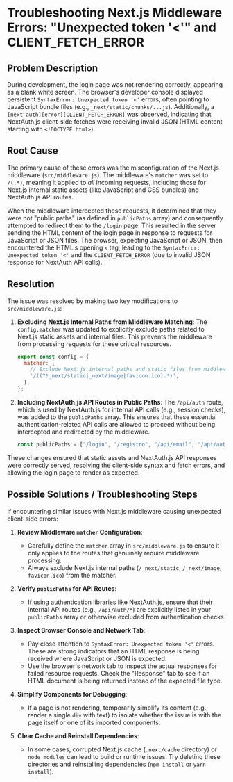 # Troubleshooting Next.js Middleware Errors: "Unexpected token '<'" and CLIENT_FETCH_ERROR

## Problem Description

During development, the login page was not rendering correctly, appearing as a blank white screen. The browser's developer console displayed persistent `SyntaxError: Unexpected token '<'` errors, often pointing to JavaScript bundle files (e.g., `_next/static/chunks/...js`). Additionally, a `[next-auth][error][CLIENT_FETCH_ERROR]` was observed, indicating that NextAuth.js client-side fetches were receiving invalid JSON (HTML content starting with `<!DOCTYPE html>`).

## Root Cause

The primary cause of these errors was the misconfiguration of the Next.js middleware (`src/middleware.js`). The middleware's `matcher` was set to `/(.*)`, meaning it applied to *all* incoming requests, including those for Next.js internal static assets (like JavaScript and CSS bundles) and NextAuth.js API routes.

When the middleware intercepted these requests, it determined that they were not "public paths" (as defined in `publicPaths` array) and consequently attempted to redirect them to the `/login` page. This resulted in the server sending the HTML content of the login page in response to requests for JavaScript or JSON files. The browser, expecting JavaScript or JSON, then encountered the HTML's opening `<` tag, leading to the `SyntaxError: Unexpected token '<'` and the `CLIENT_FETCH_ERROR` (due to invalid JSON response for NextAuth API calls).

## Resolution

The issue was resolved by making two key modifications to `src/middleware.js`:

1.  **Excluding Next.js Internal Paths from Middleware Matching**:
    The `config.matcher` was updated to explicitly exclude paths related to Next.js static assets and internal files. This prevents the middleware from processing requests for these critical resources.

    ```javascript
    export const config = {
      matcher: [
        // Exclude Next.js internal paths and static files from middleware
        '/((?!_next/static|_next/image|favicon.ico).*)',
      ],
    };
    ```

2.  **Including NextAuth.js API Routes in Public Paths**:
    The `/api/auth` route, which is used by NextAuth.js for internal API calls (e.g., session checks), was added to the `publicPaths` array. This ensures that these essential authentication-related API calls are allowed to proceed without being intercepted and redirected by the middleware.

    ```javascript
    const publicPaths = ["/login", "/registro", "/api/email", "/api/auth"];
    ```

These changes ensured that static assets and NextAuth.js API responses were correctly served, resolving the client-side syntax and fetch errors, and allowing the login page to render as expected.

## Possible Solutions / Troubleshooting Steps

If encountering similar issues with Next.js middleware causing unexpected client-side errors:

1.  **Review Middleware `matcher` Configuration**:
    *   Carefully define the `matcher` array in `src/middleware.js` to ensure it only applies to the routes that genuinely require middleware processing.
    *   Always exclude Next.js internal paths (`/_next/static`, `/_next/image`, `favicon.ico`) from the matcher.

2.  **Verify `publicPaths` for API Routes**:
    *   If using authentication libraries like NextAuth.js, ensure that their internal API routes (e.g., `/api/auth/*`) are explicitly listed in your `publicPaths` array or otherwise excluded from authentication checks.

3.  **Inspect Browser Console and Network Tab**:
    *   Pay close attention to `SyntaxError: Unexpected token '<'` errors. These are strong indicators that an HTML response is being received where JavaScript or JSON is expected.
    *   Use the browser's network tab to inspect the actual responses for failed resource requests. Check the "Response" tab to see if an HTML document is being returned instead of the expected file type.

4.  **Simplify Components for Debugging**:
    *   If a page is not rendering, temporarily simplify its content (e.g., render a single `div` with text) to isolate whether the issue is with the page itself or one of its imported components.

5.  **Clear Cache and Reinstall Dependencies**:
    *   In some cases, corrupted Next.js cache (`.next/cache` directory) or `node_modules` can lead to build or runtime issues. Try deleting these directories and reinstalling dependencies (`npm install` or `yarn install`).
